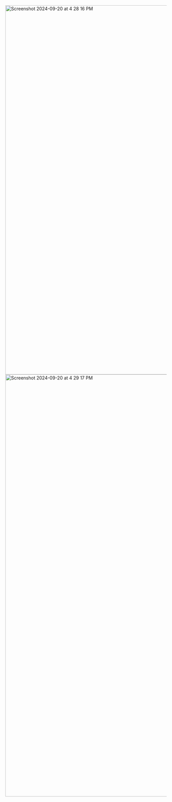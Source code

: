 <img width="1152" alt="Screenshot 2024-09-20 at 4 28 16 PM" src="https://github.com/user-attachments/assets/8bc26234-e616-4369-a411-b3013c2dd191">

<img width="1317" alt="Screenshot 2024-09-20 at 4 29 17 PM" src="https://github.com/user-attachments/assets/7fdcddf3-5983-4ed8-8334-904f7f348061">
